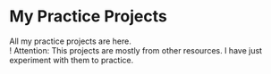 # My Practice Projects

All my practice projects are here.
<br>
! Attention: This projects are mostly from other resources. I have just experiment with them to practice.